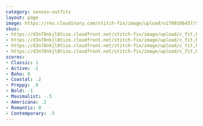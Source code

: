```yaml
---
category: senses-outfits
layout: page
image: https://res.cloudinary.com/stitch-fix/image/upload/v1709166457/Style_studio/Styleshuffle/2023-12-15_W_OLOF_H02_02420_r0.jpg
skus:
- https://d3n78nkjl8tizo.cloudfront.net/stitch-fix/image/upload/c_fit,h_720,w_862/v1644623667/mo9keulf3bhwqjpis8h6.jpg
- https://d3n78nkjl8tizo.cloudfront.net/stitch-fix/image/upload/c_fit,h_720,w_862/v1690536281/en42wpdgzk3mf1pg0a9i.jpg
- https://d3n78nkjl8tizo.cloudfront.net/stitch-fix/image/upload/c_fit,h_720,w_862/v1704900051/aguowqkmxsqlsd6jut3n.jpg
- https://d3n78nkjl8tizo.cloudfront.net/stitch-fix/image/upload/c_fit,h_720,w_862/v1705568951/qbw6csrbdzhq6iija8v8.jpg
scores: 
- Classic: 1
- Active: -1
- Boho: 0
- Coastal: .2
- Preppy: .8
- Bold: -1
- Maximalist: -.5
- Americana: .2
- Romantic: 0
- Contemporary: .5
---
```


